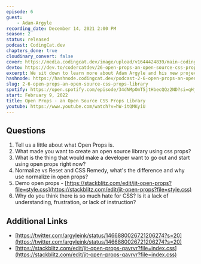 ```yaml
---
episode: 6
guest: 
    - Adam-Argyle
recording_date: December 14, 2021 2:00 PM
season: 2
status: released
podcast: CodingCat.dev
chapters_done: true
cloudinary_convert: false
cover: https://media.codingcat.dev/image/upload/v1644424839/main-codingcatdev-photo/OpenProps.png
devto: https://dev.to/codercatdev/26-open-props-an-open-source-css-props-library-1nl9
excerpt: We sit down to learn more about Adam Argyle and his new project Open Props.
hashnode: https://hashnode.codingcat.dev/podcast-2-6-open-props-an-open-source-css-props-library
slug: 2-6-open-props-an-open-source-css-props-library
spotify: https://open.spotify.com/episode/34dNMpOmT5jtHbecQQz2ND?si=qHjvm1ZwQYK_-0iSN7KTYA
start: February 9, 2022
title: Open Props - an Open Source CSS Props Library
youtube: https://www.youtube.com/watch?v=hW-itQMKyiU
---
```

## Questions

1. Tell us a little about what Open Props is.
2. What made you want to create an open source library using css props?
3. What is the thing that would make a developer want to go out and start using open props right now? 
4. Normalize vs Reset and CSS Remedy, what's the difference and why use normalize in open props?
5. Demo open props - [https://stackblitz.com/edit/jit-open-props?file=style.css](https://stackblitz.com/edit/jit-open-props?file=style.css)
6. Why do you think there is so much hate for CSS? Is it a lack of understanding, frustration, or lack of instruction?

## Additional Links

- [https://twitter.com/argyleink/status/1466880026721206274?s=20](https://twitter.com/argyleink/status/1466880026721206274?s=20)
- [https://stackblitz.com/edit/jit-open-props-qavrvr?file=index.css](https://stackblitz.com/edit/jit-open-props-qavrvr?file=index.css)